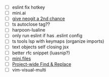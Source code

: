 - [ ] eslint fix hotkey
- [ ] mini.ai
- [ ] [give neogit a 2nd chance](https://youtu.be/K-FKqXj8BAQ?si=Cib9z0amymk03kr5)
- [ ] ts autoclose tag??
- [ ] harpoon-lualine
- [ ] only run eslint if has .eslint config
- [ ] ts tools lsp with keymaps (organize imports)
- [ ] text objects self closing jsx
- [ ] better rfc snippet (luasnip?)
- [ ] [mini.files](https://www.reddit.com/r/neovim/s/cHNGz8iwxI)
- [ ] [Project-wide Find & Replace](https://www.reddit.com/r/neovim/comments/1aox1us/comment/kq2f6t8/?utm_source=share&utm_medium=web2x&context=3)
- [ ] vim-visual-multi
